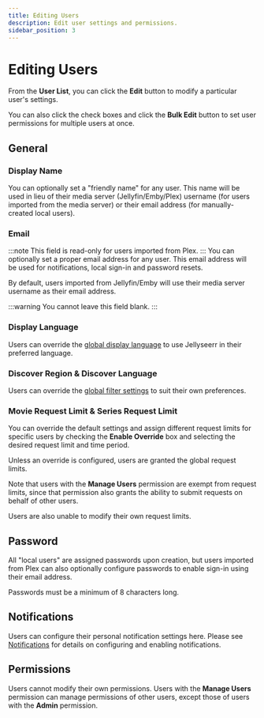 ```yaml
---
title: Editing Users
description: Edit user settings and permissions.
sidebar_position: 3
---
```


# Editing Users

From the **User List**, you can click the **Edit** button to modify a particular user's settings.

You can also click the check boxes and click the **Bulk Edit** button to set user permissions for multiple users at once.

## General

### Display Name

You can optionally set a "friendly name" for any user. This name will be used in lieu of their media server (Jellyfin/Emby/Plex) username (for users imported from the media server) or their email address (for manually-created local users).

### Email

:::note
This field is read-only for users imported from Plex.
:::
You can optionally set a proper email address for any user. This email address will be used for notifications, local sign-in and password resets.

By default, users imported from Jellyfin/Emby will use their media server username as their email address.

:::warning
You cannot leave this field blank.
:::

### Display Language

Users can override the [global display language](/using-jellyseerr/settings/general#display-language) to use Jellyseerr in their preferred language.

### Discover Region & Discover Language

Users can override the [global filter settings](/using-jellyseerr/settings/general#discover-region-and-discover-language) to suit their own preferences.

### Movie Request Limit & Series Request Limit

You can override the default settings and assign different request limits for specific users by checking the **Enable Override** box and selecting the desired request limit and time period.

Unless an override is configured, users are granted the global request limits.

Note that users with the **Manage Users** permission are exempt from request limits, since that permission also grants the ability to submit requests on behalf of other users.

Users are also unable to modify their own request limits.

## Password

All "local users" are assigned passwords upon creation, but users imported from Plex can also optionally configure passwords to enable sign-in using their email address.

Passwords must be a minimum of 8 characters long.

## Notifications

Users can configure their personal notification settings here. Please see [Notifications](/using-jellyseerr/notifications/) for details on configuring and enabling notifications.

## Permissions

Users cannot modify their own permissions. Users with the **Manage Users** permission can manage permissions of other users, except those of users with the **Admin** permission.
